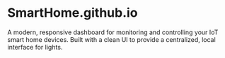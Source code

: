 # SmartHome.github.io
A modern, responsive dashboard for monitoring and controlling your IoT smart home devices. Built with a clean UI to provide a centralized, local interface for lights.
